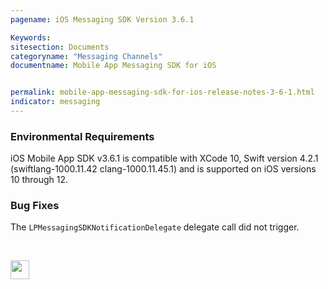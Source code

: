 ```yaml
---
pagename: iOS Messaging SDK Version 3.6.1

Keywords:
sitesection: Documents
categoryname: "Messaging Channels"
documentname: Mobile App Messaging SDK for iOS


permalink: mobile-app-messaging-sdk-for-ios-release-notes-3-6-1.html
indicator: messaging
---
```


### Environmental Requirements

iOS Mobile App SDK v3.6.1 is compatible with XCode 10, Swift version 4.2.1 (swiftlang-1000.11.42 clang-1000.11.45.1)  and is supported on iOS versions 10 through 12.


### Bug Fixes

The `LPMessagingSDKNotificationDelegate` delegate call did not trigger.


<br> 
<p style="text-align: left">
<a href="mobile-app-messaging-sdk-for-ios-all-release-notes.html" center><img src="../img/back-to-all-release-notes.png" style="height: 30px; width: auto;"></a></p>
